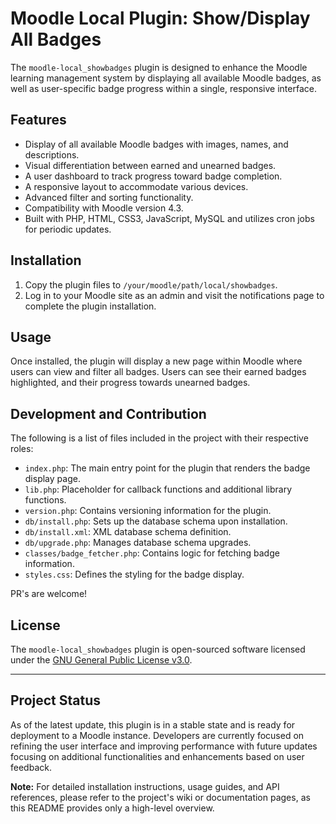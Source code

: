 # Moodle Local Plugin: Show/Display All Badges

The `moodle-local_showbadges` plugin is designed to enhance the Moodle learning management system by displaying all available Moodle badges, as well as user-specific badge progress within a single, responsive interface.

## Features

- Display of all available Moodle badges with images, names, and descriptions.
- Visual differentiation between earned and unearned badges.
- A user dashboard to track progress toward badge completion.
- A responsive layout to accommodate various devices.
- Advanced filter and sorting functionality.
- Compatibility with Moodle version 4.3.
- Built with PHP, HTML, CSS3, JavaScript, MySQL and utilizes cron jobs for periodic updates.

## Installation

1. Copy the plugin files to `/your/moodle/path/local/showbadges`.
2. Log in to your Moodle site as an admin and visit the notifications page to complete the plugin installation.

## Usage

Once installed, the plugin will display a new page within Moodle where users can view and filter all badges. Users can see their earned badges highlighted, and their progress towards unearned badges.

## Development and Contribution

The following is a list of files included in the project with their respective roles:

- `index.php`: The main entry point for the plugin that renders the badge display page.
- `lib.php`: Placeholder for callback functions and additional library functions.
- `version.php`: Contains versioning information for the plugin.
- `db/install.php`: Sets up the database schema upon installation.
- `db/install.xml`: XML database schema definition.
- `db/upgrade.php`: Manages database schema upgrades.
- `classes/badge_fetcher.php`: Contains logic for fetching badge information.
- `styles.css`: Defines the styling for the badge display.

PR's are welcome!

## License

The `moodle-local_showbadges` plugin is open-sourced software licensed under the [GNU General Public License v3.0](https://www.gnu.org/licenses/gpl-3.0.html).

---

## Project Status
As of the latest update, this plugin is in a stable state and is ready for deployment to a Moodle instance. Developers are currently focused on refining the user interface and improving performance with future updates focusing on additional functionalities and enhancements based on user feedback.

**Note:** For detailed installation instructions, usage guides, and API references, please refer to the project's wiki or documentation pages, as this README provides only a high-level overview.
